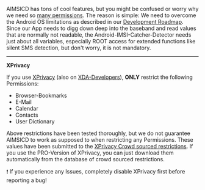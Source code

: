 AIMSICD has tons of cool features, but you might be confused or worry why we need so [many permissions](https://github.com/SecUpwN/Android-IMSI-Catcher-Detector/blob/development/app/src/main/AndroidManifest.xml). The reason is simple: We need to overcome the Android OS limitations as described in our [Development Roadmap](https://github.com/SecUpwN/Android-IMSI-Catcher-Detector/wiki/Development-Status#development-roadmap). Since our App needs to digg down deep into the baseband and read values that are normally not readable, the Android-IMSI-Catcher-Detector needs just about all variables, especially ROOT access for extended functions like silent SMS detection, but don't worry, it is not mandatory.

---

**XPrivacy**

If you use [XPrivacy](https://github.com/M66B/XPrivacy) (also on [XDA-Developers](http://forum.xda-developers.com/showthread.php?t=2320783)), **ONLY** restrict the following Permissions:

* Browser-Bookmarks
* E-Mail
* Calendar
* Contacts
* User Dictionary

Above restrictions have been tested thoroughly, but we do not guarantee AIMSICD to work as supposed to when restricting any Permissions. These values have been submitted to the [XPrivacy Crowd sourced restrictions](http://crowd.xprivacy.eu/). If you use the PRO-Version of XPrivacy, you can just download them automatically from the database of crowd sourced restrictions.

:exclamation: If you experience any Issues, completely disable XPrivacy first before reporting a bug! 